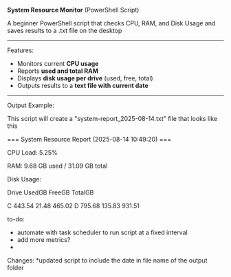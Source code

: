 **System Resource Monitor** (PowerShell Script)

A beginner PowerShell script that checks CPU, RAM, and Disk Usage and saves results to a .txt file on the desktop

---

Features:

- Monitors current **CPU usage**
- Reports **used and total RAM**
- Displays **disk usage per drive** (used, free, total)
- Outputs results to a **text file with current date**

---

Output Example:

This script will create a "system-report_2025-08-14.txt" file that looks like this 




=== System Resource Report (2025-08-14 10:49:20) ===

CPU Load: 5.25%

RAM: 9.68 GB used / 31.09 GB total

Disk Usage:

Drive UsedGB FreeGB TotalGB

C     443.54  21.48  465.02
D     795.68 135.83  931.51


















to-do:
- automate with task scheduler to run script at a fixed interval
- add more metrics?
- 

Changes:
*updated script to include the date in file name of the output folder


